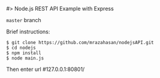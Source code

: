 #> Node.js REST API Example with Express



`master` branch

Brief instructions:

```
$ git clone https://github.com/mrazahasan/nodejsAPI.git
$ cd nodejs
$ npm install
$ node main.js
```

Then enter url #127.0.0.1:80801/
